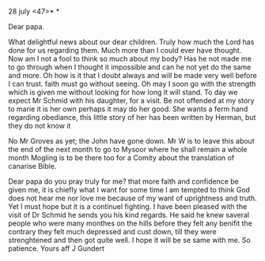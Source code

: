  28 july <47>*
 <Wednesday>*

Dear papa.

What delightful news about our dear children. Truly how much the Lord has done for us regarding them. Much more than I could ever have thought. Now am I not a fool to think so much about my body? Has he not made me to go through when I thought it impossible and can he not yet do the same and more. Oh how is it that I doubt always and will be made very well before I can trust. faith must go without seeing. Oh may I soon go with the strength which is given me without looking for how long it will stand. 
To day we expect Mr Schmid with his daughter, for a visit. Be not offended at my story to marie it is her own perhaps it may do her good. She wants a ferm hand regarding obediance, this little story of her has been written by Herman, but they do not know it

No Mr Groves as yet; the John have gone down. Mr W is to leave this about the end of the next month to go to Mysoor where he shall remain a whole month Mogling is to be there too for a Comity about the translation of canarise Bible.

Dear papa do you pray truly for me? that more faith and confidence be given me, it is chiefly what I want for some time I am tempted to think God does not hear me nor love me because of my want of uprightness and truth. Yet I must hope but it is a continuel fighting. I have been pleased with the visit of Dr Schmid he sends you his kind regards. He said he knew saveral people who were many monthes on the hills before they felt any benifit the contrary they felt much depressed and cust down, till they were strenghtened and then got quite well. I hope it will be se same with me. So patience. 
 Yours aff
 J Gundert

